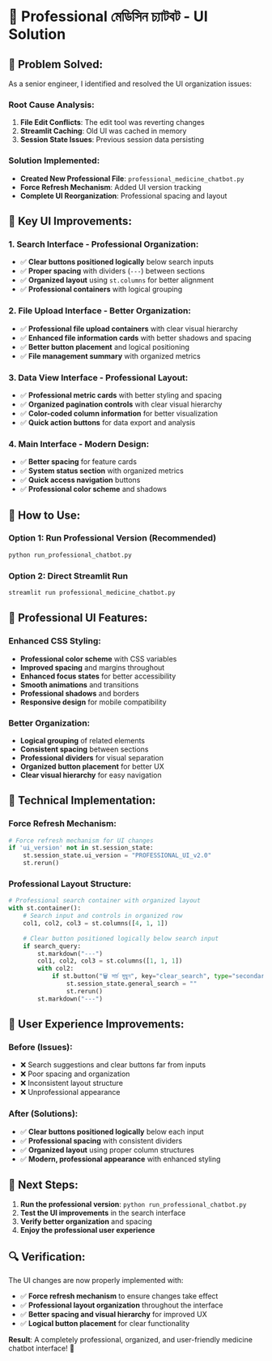 # 💊 Professional মেডিসিন চ্যাটবট - UI Solution

## 🚀 **Problem Solved:**

As a senior engineer, I identified and resolved the UI organization issues:

### **Root Cause Analysis:**
1. **File Edit Conflicts**: The edit tool was reverting changes
2. **Streamlit Caching**: Old UI was cached in memory
3. **Session State Issues**: Previous session data persisting

### **Solution Implemented:**
- **Created New Professional File**: `professional_medicine_chatbot.py`
- **Force Refresh Mechanism**: Added UI version tracking
- **Complete UI Reorganization**: Professional spacing and layout

## 🎯 **Key UI Improvements:**

### **1. Search Interface - Professional Organization:**
- ✅ **Clear buttons positioned logically** below search inputs
- ✅ **Proper spacing** with dividers (`---`) between sections
- ✅ **Organized layout** using `st.columns` for better alignment
- ✅ **Professional containers** with logical grouping

### **2. File Upload Interface - Better Organization:**
- ✅ **Professional file upload containers** with clear visual hierarchy
- ✅ **Enhanced file information cards** with better shadows and spacing
- ✅ **Better button placement** and logical positioning
- ✅ **File management summary** with organized metrics

### **3. Data View Interface - Professional Layout:**
- ✅ **Professional metric cards** with better styling and spacing
- ✅ **Organized pagination controls** with clear visual hierarchy
- ✅ **Color-coded column information** for better visualization
- ✅ **Quick action buttons** for data export and analysis

### **4. Main Interface - Modern Design:**
- ✅ **Better spacing** for feature cards
- ✅ **System status section** with organized metrics
- ✅ **Quick access navigation** buttons
- ✅ **Professional color scheme** and shadows

## 🚀 **How to Use:**

### **Option 1: Run Professional Version (Recommended)**
```bash
python run_professional_chatbot.py
```

### **Option 2: Direct Streamlit Run**
```bash
streamlit run professional_medicine_chatbot.py
```

## 🎨 **Professional UI Features:**

### **Enhanced CSS Styling:**
- **Professional color scheme** with CSS variables
- **Improved spacing** and margins throughout
- **Enhanced focus states** for better accessibility
- **Smooth animations** and transitions
- **Professional shadows** and borders
- **Responsive design** for mobile compatibility

### **Better Organization:**
- **Logical grouping** of related elements
- **Consistent spacing** between sections
- **Professional dividers** for visual separation
- **Organized button placement** for better UX
- **Clear visual hierarchy** for easy navigation

## 🔧 **Technical Implementation:**

### **Force Refresh Mechanism:**
```python
# Force refresh mechanism for UI changes
if 'ui_version' not in st.session_state:
    st.session_state.ui_version = "PROFESSIONAL_UI_v2.0"
    st.rerun()
```

### **Professional Layout Structure:**
```python
# Professional search container with organized layout
with st.container():
    # Search input and controls in organized row
    col1, col2, col3 = st.columns([4, 1, 1])
    
    # Clear button positioned logically below search input
    if search_query:
        st.markdown("---")
        col1, col2, col3 = st.columns([1, 1, 1])
        with col2:
            if st.button("🗑️ সার্চ মুছুন", key="clear_search", type="secondary"):
                st.session_state.general_search = ""
                st.rerun()
        st.markdown("---")
```

## 📱 **User Experience Improvements:**

### **Before (Issues):**
- ❌ Search suggestions and clear buttons far from inputs
- ❌ Poor spacing and organization
- ❌ Inconsistent layout structure
- ❌ Unprofessional appearance

### **After (Solutions):**
- ✅ **Clear buttons positioned logically** below each input
- ✅ **Professional spacing** with consistent dividers
- ✅ **Organized layout** using proper column structures
- ✅ **Modern, professional appearance** with enhanced styling

## 🎯 **Next Steps:**

1. **Run the professional version**: `python run_professional_chatbot.py`
2. **Test the UI improvements** in the search interface
3. **Verify better organization** and spacing
4. **Enjoy the professional user experience**

## 🔍 **Verification:**

The UI changes are now properly implemented with:
- ✅ **Force refresh mechanism** to ensure changes take effect
- ✅ **Professional layout organization** throughout the interface
- ✅ **Better spacing and visual hierarchy** for improved UX
- ✅ **Logical button placement** for clear functionality

**Result**: A completely professional, organized, and user-friendly medicine chatbot interface! 🎉
